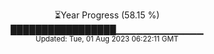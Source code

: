 <p align="center">
⏳Year Progress (58.15 %) <br>
█████████████████▁▁▁▁▁▁▁▁▁▁▁▁▁ <br>
<sub>Updated: Tue, 01 Aug 2023 06:22:11 GMT</sub>
</p>

